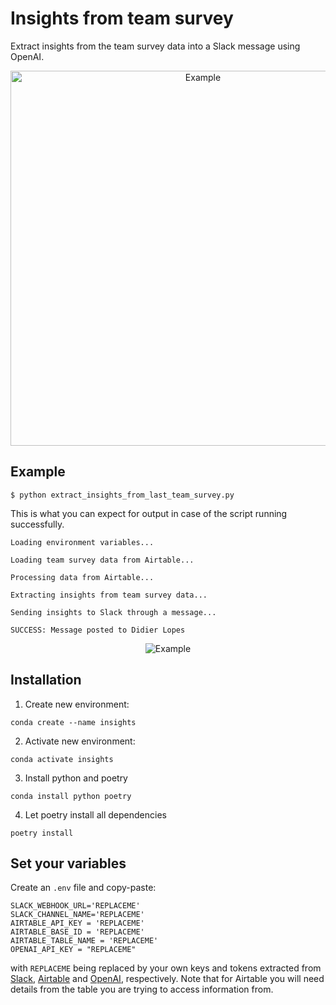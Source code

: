 # Insights from team survey

Extract insights from the team survey data into a Slack message using OpenAI.

<p align="center">
  <img src=https://github.com/DidierRLopes/insights-from-team-survey/assets/25267873/62ae658e-6d4f-4fd1-88e8-241a36dd65ab alt="Example" width=600/>
</p>

## Example

```
$ python extract_insights_from_last_team_survey.py 
```

This is what you can expect for output in case of the script running successfully.
```
Loading environment variables...

Loading team survey data from Airtable...

Processing data from Airtable...

Extracting insights from team survey data...

Sending insights to Slack through a message...

SUCCESS: Message posted to Didier Lopes
```

<p align="center">
  <img src="https://github.com/DidierRLopes/insights-from-team-survey/assets/25267873/62ae658e-6d4f-4fd1-88e8-241a36dd65ab" alt="Example"/>
</p>

## Installation

1. Create new environment:
```
conda create --name insights
```

2. Activate new environment:
```
conda activate insights
```

3. Install python and poetry
```
conda install python poetry
```

4. Let poetry install all dependencies
```
poetry install
```

## Set your variables

Create an `.env` file and copy-paste:

```
SLACK_WEBHOOK_URL='REPLACEME'
SLACK_CHANNEL_NAME='REPLACEME'
AIRTABLE_API_KEY = 'REPLACEME'
AIRTABLE_BASE_ID = 'REPLACEME'
AIRTABLE_TABLE_NAME = 'REPLACEME'
OPENAI_API_KEY = "REPLACEME"
```

with `REPLACEME` being replaced by your own keys and tokens extracted from [Slack](https://api.slack.com/apps), [Airtable](https://airtable.com/create/tokens) and [OpenAI](https://platform.openai.com/account/api-keys), respectively. Note that for Airtable you will need details from the table you are trying to access information from.

